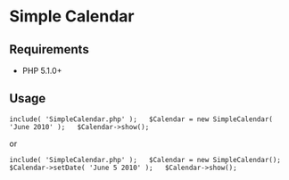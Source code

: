 Simple Calendar
===============

Requirements
---------------

  - PHP 5.1.0+

Usage
---------------

`
include( 'SimpleCalendar.php' );  
$Calendar = new SimpleCalendar( 'June 2010' );  
$Calendar->show();
`

or

`
include( 'SimpleCalendar.php' );  
$Calendar = new SimpleCalendar();  
$Calendar->setDate( 'June 5 2010' );  
$Calendar->show();
`